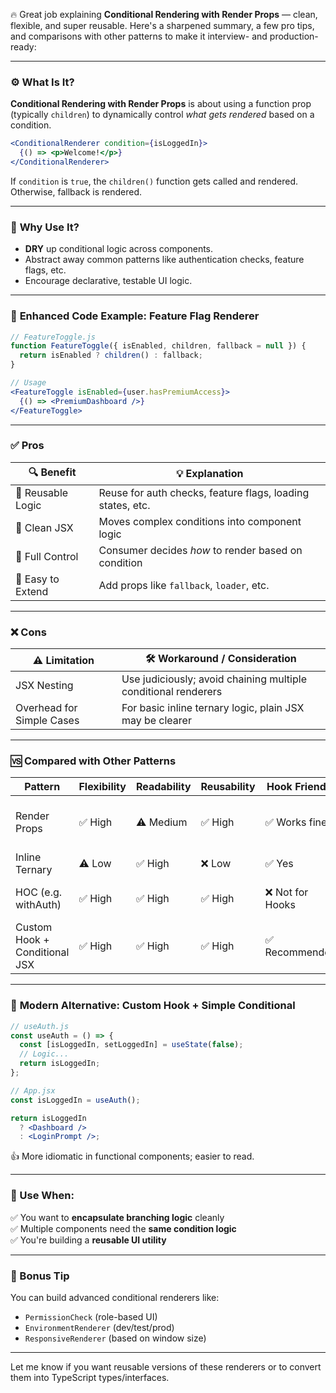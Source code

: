 🔥 Great job explaining **Conditional Rendering with Render Props** — clean, flexible, and super reusable. Here's a sharpened summary, a few pro tips, and comparisons with other patterns to make it interview- and production-ready:

---

### ⚙️ **What Is It?**

**Conditional Rendering with Render Props** is about using a function prop (typically `children`) to dynamically control *what gets rendered* based on a condition.

```jsx
<ConditionalRenderer condition={isLoggedIn}>
  {() => <p>Welcome!</p>}
</ConditionalRenderer>
```

If `condition` is `true`, the `children()` function gets called and rendered. Otherwise, fallback is rendered.

---

### 🧪 **Why Use It?**

- **DRY** up conditional logic across components.
- Abstract away common patterns like authentication checks, feature flags, etc.
- Encourage declarative, testable UI logic.

---

### 🧩 **Enhanced Code Example: Feature Flag Renderer**

```jsx
// FeatureToggle.js
function FeatureToggle({ isEnabled, children, fallback = null }) {
  return isEnabled ? children() : fallback;
}
```

```jsx
// Usage
<FeatureToggle isEnabled={user.hasPremiumAccess}>
  {() => <PremiumDashboard />}
</FeatureToggle>
```

---

### ✅ **Pros**

| 🔍 Benefit               | 💡 Explanation                                                        |
|--------------------------|------------------------------------------------------------------------|
| 🔄 Reusable Logic        | Reuse for auth checks, feature flags, loading states, etc.             |
| 🧼 Clean JSX             | Moves complex conditions into component logic                          |
| 💯 Full Control          | Consumer decides *how* to render based on condition                    |
| 🔧 Easy to Extend        | Add props like `fallback`, `loader`, etc.                              |

---

### ❌ **Cons**

| ⚠️ Limitation            | 🛠️ Workaround / Consideration                                         |
|--------------------------|------------------------------------------------------------------------|
| JSX Nesting              | Use judiciously; avoid chaining multiple conditional renderers         |
| Overhead for Simple Cases| For basic inline ternary logic, plain JSX may be clearer               |

---

### 🆚 **Compared with Other Patterns**

| Pattern                 | Flexibility | Readability | Reusability | Hook Friendly | Notes                           |
|------------------------|-------------|-------------|-------------|----------------|----------------------------------|
| Render Props           | ✅ High     | ⚠️ Medium   | ✅ High     | ✅ Works fine   | Best when logic & rendering vary |
| Inline Ternary         | ⚠️ Low      | ✅ High     | ❌ Low      | ✅ Yes          | Simple cases only                |
| HOC (e.g. withAuth)     | ✅ High     | ✅ High     | ✅ High     | ❌ Not for Hooks| Good for wrapping functionality  |
| Custom Hook + Conditional JSX | ✅ High | ✅ High     | ✅ High     | ✅ Recommended | Modern approach                  |

---

### 🚀 **Modern Alternative: Custom Hook + Simple Conditional**

```jsx
// useAuth.js
const useAuth = () => {
  const [isLoggedIn, setLoggedIn] = useState(false);
  // Logic...
  return isLoggedIn;
};

// App.jsx
const isLoggedIn = useAuth();

return isLoggedIn
  ? <Dashboard />
  : <LoginPrompt />;
```

👍 More idiomatic in functional components; easier to read.

---

### 🏁 Use When:

✅ You want to **encapsulate branching logic** cleanly  
✅ Multiple components need the **same condition logic**  
✅ You're building a **reusable UI utility**  

---

### 🧠 Bonus Tip

You can build advanced conditional renderers like:

- `PermissionCheck` (role-based UI)
- `EnvironmentRenderer` (dev/test/prod)
- `ResponsiveRenderer` (based on window size)

---

Let me know if you want reusable versions of these renderers or to convert them into TypeScript types/interfaces.